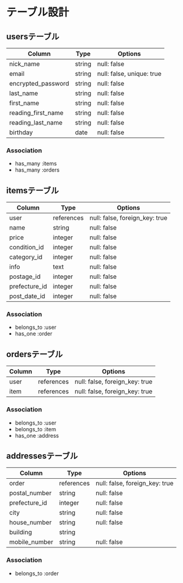 # テーブル設計

## usersテーブル

| Column             | Type    | Options                   |
| ------------------ | ------- | ------------------------- |
| nick_name          | string  | null: false               |
| email              | string  | null: false, unique: true |
| encrypted_password | string  | null: false               |
| last_name          | string  | null: false               |
| first_name         | string  | null: false               |
| reading_first_name | string  | null: false               |
| reading_last_name  | string  | null: false               |
| birthday           | date    | null: false               |

### Association

- has_many :items
- has_many :orders


## itemsテーブル

| Column        | Type       | Options                        |
| ------------- | ---------- | ------------------------------ |
| user          | references | null: false, foreign_key: true |
| name          | string     | null: false                    |
| price         | integer    | null: false                    |
| condition_id  | integer    | null: false                    |
| category_id   | integer    | null: false                    |
| info          | text       | null: false                    |
| postage_id    | integer    | null: false                    |
| prefecture_id | integer    | null: false                    |
| post_date_id  | integer    | null: false                    |

### Association

- belongs_to :user
- has_one    :order


## ordersテーブル

| Column    | Type       | Options                        |
| --------- | ---------- | ------------------------------ |
| user      | references | null: false, foreign_key: true |
| item      | references | null: false, foreign_key: true |

### Association

- belongs_to :user
- belongs_to :item
- has_one    :address


## addressesテーブル

| Column        | Type       | Options                        |
| ------------- | ---------- | ------------------------------ |
| order         | references | null: false, foreign_key: true |
| postal_number | string     | null: false                    |
| prefecture_id | integer    | null: false                    |
| city          | string     | null: false                    |
| house_number  | string     | null: false                    |
| building      | string     |                                |
| mobile_number | string     | null: false                    |

### Association

- belongs_to :order
